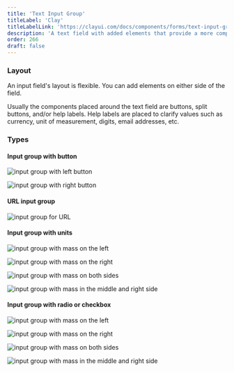 ```yaml
---
title: 'Text Input Group'
titleLabel: 'Clay'
titleLabelLink: 'https://clayui.com/docs/components/forms/text-input-group.html'
description: 'A text field with added elements that provide a more complex input structure.'
order: 266
draft: false
---
```


### Layout

An input field's layout is flexible. You can add elements on either side of the field.

Usually the components placed around the text field are buttons, split buttons, and/or help labels. Help labels are placed to clarify values such as currency, unit of measurement, digits, email addresses, etc.

### Types

#### Input group with button

![input group with left button](/images/lexicon/InputGroupButtonLeft.jpg)

![input group with right button](/images/lexicon/InputGroupButtonRight.jpg)

#### URL input group

![input group for URL](/images/lexicon/InputGroupUrl.jpg)

#### Input group with units

![input group with mass on the left](/images/lexicon/InputGroupAddonLeftplaceholder.png)

![input group with mass on the right](/images/lexicon/InputGroupAddonRight.jpg)

![input group with mass on both sides](/images/lexicon/InputGroupAddonLeftAddonRight.jpg)

![input group with mass in the middle and right side](/images/lexicon/InputGroupInsert.jpg)

#### Input group with radio or checkbox

![input group with mass on the left](/images/lexicon/InputGroupCheckboxLeft.jpg)

![input group with mass on the right](/images/lexicon/InputGroupCheckboxLeftActive.jpg)

![input group with mass on both sides](/images/lexicon/InputGroupRadioLeft.jpg)

![input group with mass in the middle and right side](/images/lexicon/InputGroupRadioLeftActive.jpg)

